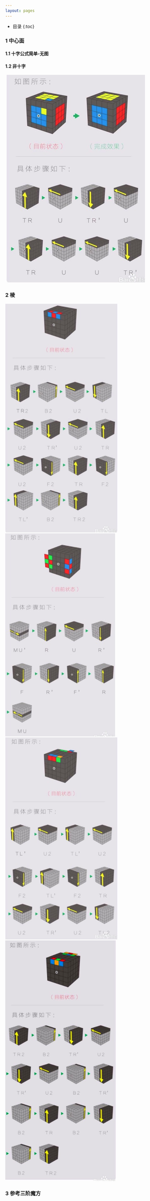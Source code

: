 ```yaml
---
layout: pages
---
```


*  目录
{:toc}



### 1  中心面

#### 1.1  十字公式简单-无图

#### 1.2  非十字

![image](../images/1596451726136.jpg)

### 2  棱

![image](../images/1596451768306.jpg)
![image](../images/1596451810068.jpg)
![image](../images/1596451787043.jpg)
![image](../images/1596451832247.jpg)



### 3  参考三阶魔方